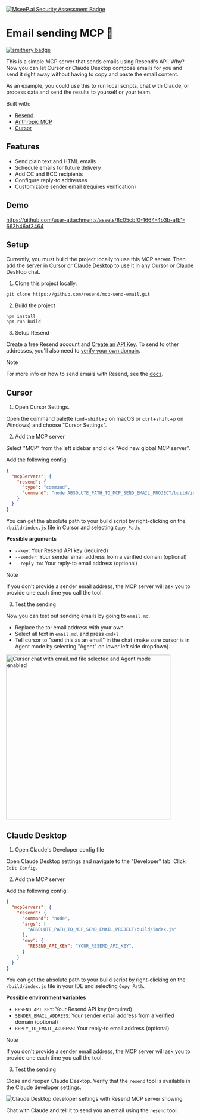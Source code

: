 [![MseeP.ai Security Assessment Badge](https://mseep.net/pr/resend-mcp-send-email-badge.png)](https://mseep.ai/app/resend-mcp-send-email)

# Email sending MCP 💌

[![smithery badge](https://smithery.ai/badge/@resend/mcp-send-email)](https://smithery.ai/server/@resend/mcp-send-email)

This is a simple MCP server that sends emails using Resend's API. Why? Now you can let Cursor or Claude Desktop compose emails for you and send it right away without having to copy and paste the email content.

As an example, you could use this to run local scripts, chat with Claude, or process data and send the results to yourself or your team.

Built with:

- [Resend](https://resend.com/)
- [Anthropic MCP](https://docs.anthropic.com/en/docs/agents-and-tools/mcp)
- [Cursor](https://cursor.so/)

## Features

- Send plain text and HTML emails
- Schedule emails for future delivery
- Add CC and BCC recipients
- Configure reply-to addresses
- Customizable sender email (requires verification)

## Demo

https://github.com/user-attachments/assets/8c05cbf0-1664-4b3b-afb1-663b46af3464

## Setup

Currently, you must build the project locally to use this MCP server. Then add the server in [Cursor](#cursor) or [Claude Desktop](#claude-desktop) to use it in any Cursor or Claude Desktop chat.

1. Clone this project locally.

```
git clone https://github.com/resend/mcp-send-email.git
```

2. Build the project

```
npm install
npm run build
```
3. Setup Resend

Create a free Resend account and [Create an API Key](https://resend.com/api-keys). To send to other addresses, you'll also need to [verify your own domain](https://resend.com/domains).

> [!NOTE]
> For more info on how to send emails with Resend, see the [docs](https://resend.com/docs/send-with-nodejs).

## Cursor

1. Open Cursor Settings.

Open the command palette (`cmd`+`shift`+`p` on macOS or `ctrl`+`shift`+`p` on Windows) and choose "Cursor Settings".

2. Add the MCP server

Select "MCP" from the left sidebar and click "Add new global MCP server".

Add the following config:
```json
{
  "mcpServers": {
    "resend": {
      "type": "command",
      "command": "node ABSOLUTE_PATH_TO_MCP_SEND_EMAIL_PROJECT/build/index.js --key=YOUR_RESEND_API_KEY"
    }
  }
}
```

You can get the absolute path to your build script by right-clicking on the `/build/index.js` file in Cursor and selecting `Copy Path`.

**Possible arguments**

- `--key`: Your Resend API key (required)
- `--sender`: Your sender email address from a verified domain (optional)
- `--reply-to`: Your reply-to email address (optional)

> [!NOTE]
> If you don't provide a sender email address, the MCP server will ask you to provide one each time you call the tool.

3. Test the sending

Now you can test out sending emails by going to `email.md`.
- Replace the to: email address with your own
- Select all text in `email.md`, and press `cmd+l`
- Tell cursor to "send this as an email" in the chat (make sure cursor is in Agent mode by selecting "Agent" on lower left side dropdown).

<img width="441" alt="Cursor chat with email.md file selected and Agent mode enabled" src="https://github.com/user-attachments/assets/b07e9cbf-42d8-4910-8e90-3761d8d3bc06" />

## Claude Desktop

1. Open Claude's Developer config file

Open Claude Desktop settings and navigate to the "Developer" tab. Click `Edit Config`.

2. Add the MCP server

Add the following config:

```json
{
  "mcpServers": {
    "resend": {
      "command": "node",
      "args": [
        "ABSOLUTE_PATH_TO_MCP_SEND_EMAIL_PROJECT/build/index.js"
      ],
      "env": {
        "RESEND_API_KEY": "YOUR_RESEND_API_KEY",
      }
    }
  }
}
```

You can get the absolute path to your build script by right-clicking on the `/build/index.js` file in your IDE and selecting `Copy Path`.

**Possible environment variables**

- `RESEND_API_KEY`: Your Resend API key (required)
- `SENDER_EMAIL_ADDRESS`: Your sender email address from a verified domain (optional)
- `REPLY_TO_EMAIL_ADDRESS`: Your reply-to email address (optional)

> [!NOTE]
> If you don't provide a sender email address, the MCP server will ask you to provide one each time you call the tool.

3. Test the sending

Close and reopen Claude Desktop. Verify that the `resend` tool is available in the Claude developer settings.

![Claude Desktop developer settings with Resend MCP server showing](https://github.com/user-attachments/assets/be9549e5-eaef-4946-b10a-e708c1864acf)

Chat with Claude and tell it to send you an email using the `resend` tool.
